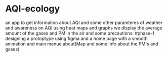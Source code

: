 # AQI-ecology
an app to get information about AQI and some other paramteres of weather and awareness on AQI
using heat maps and graphs we display the average amount of the gases and PM in the air and some precautions.
#phase-1
designing a protoptype using figma and a home page with a smooth animation and main menue about(Map and some info about the PM's and gases)